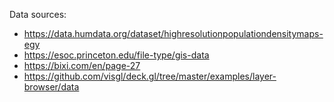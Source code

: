 Data sources: 
- https://data.humdata.org/dataset/highresolutionpopulationdensitymaps-egy
- https://esoc.princeton.edu/file-type/gis-data
- https://bixi.com/en/page-27
- https://github.com/visgl/deck.gl/tree/master/examples/layer-browser/data 
